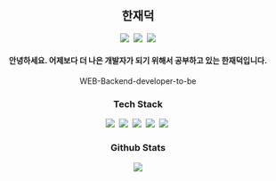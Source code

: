 <!-- 타이틀 -->
<h2 align="center">한재덕</h2> 
<div align="center">
  <img src="https://hits.seeyoufarm.com/api/count/incr/badge.svg?url=https%3A%2F%2Fgithub.com%2Fjaedeokhan%2Fhit-counter&count_bg=%2379C83D&title_bg=%23555555&icon=&icon_color=%23E7E7E7&title=hits&edge_flat=false"/>&nbsp;
  <a href="mailto:hjaedeok@gmail.com"><img src="https://img.shields.io/badge/Gmail-d14836?style=flat-square&logo=Gmail&logoColor=white&link=mailto:hjaedeok@gmail.com"></a>&nbsp;
  <a href="https://co-deok.tistory.com/" target="_blank"><img src="http://img.shields.io/badge/-Blog-blue?style=flat-square&logo=0E9648&link=https://co-deok.tistory.com/"></a>
</div>

<!-- 인사말 -->
<h4 align="center">안녕하세요. 어제보다 더 나은 개발자가 되기 위해서 공부하고 있는 한재덕입니다.<br>
</h4>
<!--   빅데이터 공학과로 복수전공을 하고 프로그래밍을 처음 접하게 되었고, 생활코딩의 웹 강의를 보고 나서 웹에 입문하게 되었습니다.<br> 
  현재는 웹 백엔드 개발자가 되기 위해서 Java, Spring을 공부하며 Java로 코딩 테스트를 준비하고 있습니다. -->
<div align="center">
  <p>WEB-Backend-developer-to-be</p>
</div>

<!-- 기술 스택 -->
<h3 align="center">Tech Stack</h3>
<div align="center">
    <img src="https://img.shields.io/badge/Java-007396?style=flat-square&logo=Java&logoColor=white"/>&nbsp;
    <img src="https://img.shields.io/badge/Spring-6DB33F?style=flat-square&logo=Spring&logoColor=white"/>&nbsp;
    <img src="https://img.shields.io/badge/MySQL-4479A1?style=flat-square&logo=MySQL&logoColor=white"/>&nbsp;
    <img src="https://img.shields.io/badge/Ubuntu-E95420?style=flat-square&logo=Ubuntu&logoColor=white"/>&nbsp;
    <img src="https://img.shields.io/badge/AWS-FF9900?style=flat-square&logo=amazon-aws&logoColor=white"/>&nbsp;
</div>

<!-- Github 현황 -->
<h3 align="center">Github Stats</h3>
<div align="center">
   <img src="https://github-readme-stats.vercel.app/api?username=jaedeokhan&show_icons=true&theme=dracula"/>
</div>
